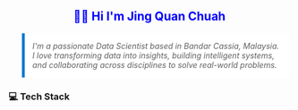 <h2 align="center" style="color:blue">👋🏻 Hi I'm Jing Quan Chuah</h2>

<blockquote style="background-color:white; padding:1em; border-left:5px solid #007acc; font-style:italic;">
    I'm a passionate Data Scientist based in Bandar Cassia, Malaysia. I love transforming data into insights, building intelligent systems, and collaborating across disciplines to solve real-world problems.
</blockquote>

<h3>💻 Tech Stack </h3>
